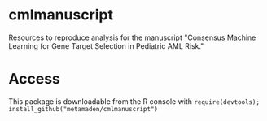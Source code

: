 # cmlmanuscript
Resources to reproduce analysis for the manuscript "Consensus Machine Learning for Gene Target Selection in Pediatric AML Risk."

# Access
This package is downloadable from the R console with `require(devtools);   install_github("metamaden/cmlmanuscript")`
